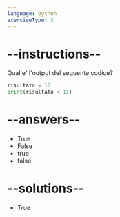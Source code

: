 ```yaml
---
language: python
exerciseType: 3
---
```


# --instructions--

Qual e' l'output del seguente codice?
```python
risultato = 10
print(risultato < 11)
```

# --answers--

- True
- False
- true
- false

# --solutions--

- True

